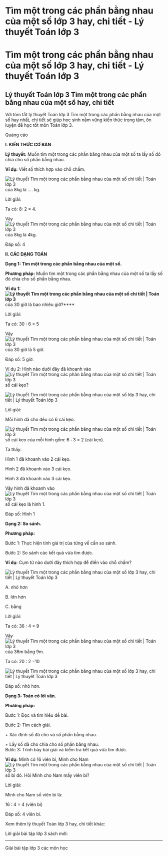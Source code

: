 # Tìm một trong các phần bằng nhau của một số lớp 3 hay, chi tiết - Lý thuyết Toán lớp 3

# Tìm một trong các phần bằng nhau của một số lớp 3 hay, chi tiết - Lý thuyết Toán lớp 3

## Lý thuyết Toán lớp 3 Tìm một trong các phần bằng nhau của một số hay, chi tiết

Với tóm tắt lý thuyết Toán lớp 3 Tìm một trong các phần bằng nhau của một số hay nhất, chi tiết sẽ giúp học sinh nắm vững kiến thức trọng tâm, ôn luyện để học tốt môn Toán lớp 3.

Quảng cáo

**I. KIẾN THỨC CƠ BẢN**

**Lý thuyết:** Muốn tìm một trong các phần bằng nhau của một số ta lấy số đó chia cho số phần bằng nhau.

**Ví dụ:** Viết số thích hợp vào chỗ chấm.

![Lý thuyết Tìm một trong các phần bằng nhau của một số chi tiết | Toán lớp 3](https://vietjack.com/giai-toan-lop-3/images/ly-thuyet-tim-mot-trong-cac-phan-bang-nhau-cua-mot-so-ps2.PNG) của 8kg là …. kg.

Lời giải:

Ta có: 8: 2 = 4.

Vậy ![Lý thuyết Tìm một trong các phần bằng nhau của một số chi tiết | Toán lớp 3](https://vietjack.com/giai-toan-lop-3/images/ly-thuyet-tim-mot-trong-cac-phan-bang-nhau-cua-mot-so-ps2.PNG) của 8kg là 4kg.

Đáp số: 4

**II. CÁC DẠNG TOÁN**

**Dạng 1: Tìm một trong các phần bằng nhau của một số.**

**Phương pháp:** Muốn tìm một trong các phần bằng nhau của một số ta lấy số đó chia cho số phần bằng nhau.

**Ví dụ 1:![Lý thuyết Tìm một trong các phần bằng nhau của một số chi tiết | Toán lớp 3](https://vietjack.com/giai-toan-lop-3/images/ly-thuyet-tim-mot-trong-cac-phan-bang-nhau-cua-mot-so-ps6.PNG)** của 30 giờ là bao nhiêu giờ?****

Lời giải:

Ta có: 30 : 6 = 5

Vậy ![Lý thuyết Tìm một trong các phần bằng nhau của một số chi tiết | Toán lớp 3](https://vietjack.com/giai-toan-lop-3/images/ly-thuyet-tim-mot-trong-cac-phan-bang-nhau-cua-mot-so-ps6.PNG) của 30 giờ là 5 giờ.

Đáp số: 5 giờ.

Ví dụ 2: Hình nào dưới đây đã khoanh vào ![Lý thuyết Tìm một trong các phần bằng nhau của một số chi tiết | Toán lớp 3](https://vietjack.com/giai-toan-lop-3/images/ly-thuyet-tim-mot-trong-cac-phan-bang-nhau-cua-mot-so-ps3.PNG) số cái kẹo?

![Lý thuyết Tìm một trong các phần bằng nhau của một số lớp 3 hay, chi tiết | Lý thuyết Toán lớp 3](https://vietjack.com/giai-toan-lop-3/images/ly-thuyet-tim-mot-trong-cac-phan-bang-nhau-cua-mot-so.PNG)

Lời giải:

Mỗi hình đã cho đều có 6 cái kẹo.

![Lý thuyết Tìm một trong các phần bằng nhau của một số chi tiết | Toán lớp 3](https://vietjack.com/giai-toan-lop-3/images/ly-thuyet-tim-mot-trong-cac-phan-bang-nhau-cua-mot-so-ps3.PNG) số cái kẹo của mỗi hình gồm: 6 : 3 = 2 (cái kẹo).

Ta thấy:

Hình 1 đã khoanh vào 2 cái kẹo.

Hình 2 đã khoanh vào 3 cái kẹo.

Hình 3 đã khoanh vào 3 cái kẹo.

Vậy hình đã khoanh vào ![Lý thuyết Tìm một trong các phần bằng nhau của một số chi tiết | Toán lớp 3](https://vietjack.com/giai-toan-lop-3/images/ly-thuyet-tim-mot-trong-cac-phan-bang-nhau-cua-mot-so-ps3.PNG) số cái kẹo là hình 1.

Đáp số: Hình 1

**Dạng 2: So sánh.**

**Phương pháp:**

Bước 1: Thực hiện tính giá trị của từng vế cần so sánh.

Bước 2: So sánh các kết quả vừa tìm được.

**Ví dụ:** Cụm từ nào dưới đây thích hợp để điền vào chỗ chấm?

![Lý thuyết Tìm một trong các phần bằng nhau của một số lớp 3 hay, chi tiết | Lý thuyết Toán lớp 3](https://vietjack.com/giai-toan-lop-3/images/ly-thuyet-tim-mot-trong-cac-phan-bang-nhau-cua-mot-so-2.PNG)

A. nhỏ hơn

B. lớn hơn

C. bằng

Lời giải:

Ta có: 36 : 4 = 9

Vậy ![Lý thuyết Tìm một trong các phần bằng nhau của một số chi tiết | Toán lớp 3](https://vietjack.com/giai-toan-lop-3/images/ly-thuyet-tim-mot-trong-cac-phan-bang-nhau-cua-mot-so-ps4.PNG) của 36m bằng 9m.

Ta có: 20 : 2 =10

![Lý thuyết Tìm một trong các phần bằng nhau của một số lớp 3 hay, chi tiết | Lý thuyết Toán lớp 3](https://vietjack.com/giai-toan-lop-3/images/ly-thuyet-tim-mot-trong-cac-phan-bang-nhau-cua-mot-so-3.PNG)

Đáp số: nhỏ hơn.

**Dạng 3: Toán có lời văn.**

**Phương pháp:**

Bước 1: Đọc và tìm hiểu đề bài.

Bước 2: Tìm cách giải.

\+ Xác định số đã cho và số phần bằng nhau.

\+ Lấy số đã cho chia cho số phần bằng nhau.   
Bước 3: Trình bày bài giải và kiểm tra kết quả vừa tìm được.

**Ví dụ:** Minh có 16 viên bi, Minh cho Nam ![Lý thuyết Tìm một trong các phần bằng nhau của một số chi tiết | Toán lớp 3](https://vietjack.com/giai-toan-lop-3/images/ly-thuyet-tim-mot-trong-cac-phan-bang-nhau-cua-mot-so-ps4.PNG) số bi đó. Hỏi Minh cho Nam mấy viên bi?

Lời giải:

Minh cho Nam số viên bi là:

16 : 4 = 4 (viên bi)

Đáp số: 4 viên bi.

Xem thêm lý thuyết Toán lớp 3 hay, chi tiết khác:

Lời giải bài tập lớp 3 sách mới:

* * *

Giải bài tập lớp 3 các môn học

